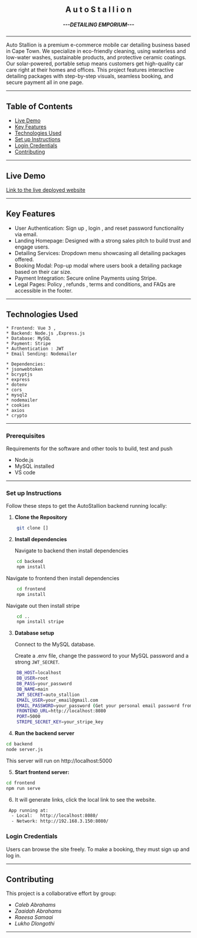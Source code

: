 <h2 align="center"><strong>A u t o  S t a l l i o n</strong></h2>
<h5 align="center">---DETAILING EMPORIUM---</h5>

- - - -
Auto Stallion is a premium e-commerce mobile car detailing business based in Cape Town. We specialize in eco-friendly cleaning, using waterless and low-water washes, sustainable products, and protective ceramic coatings. Our solar-powered, portable setup means customers get high-quality car care right at their homes and offices. This project features interactive detailing packages with step-by-step visuals, seamless booking, and secure payment all in one page.
- - - -
## Table of Contents
 - [Live Demo](#live-demo)
 - [Key Features](#key-features)
 - [Technologies Used](#technologies-used)
 - [Set up Instructions](#set-up-instructions)
 - [Login Credentials](#login-credentials)
 - [Contributing](#contributing)

- - - -
## Live Demo
[Link to the live deployed website]()
- - - -
## Key Features
 * User Authentication: Sign up , login , and reset password functionality via email.
 * Landing Homepage: Designed with a strong sales pitch to build trust and engage users.
 * Detailing Services: Dropdown menu showcasing all detailing packages offered.
 * Booking Modal: Pop-up modal where users book a detailing package based on their car size.
 * Payment Integration: Secure online Payments using Stripe.
 * Legal Pages: Policy , refunds , terms and conditions, and FAQs are accessible in the footer. 

- - - - 
## Technologies Used
    * Frontend: Vue 3 ,
    * Backend: Node.js ,Express.js
    * Database: MySQL
    * Payment: Stripe
    * Authentication : JWT
    * Email Sending: Nodemailer
    
    * Dependencies:
    * jsonwebtoken
    * bcryptjs
    * express
    * dotenv
    * cors
    * mysql2
    * nodemailer
    * cookies
    * axios
    * crypto
- - - -
### Prerequisites
Requirements for the software and other tools to build, test and push
- Node.js
- MySQL installed
- VS code
- - - -
### Set up Instructions
Follow these steps to get the AutoStallion backend running locally:
1. **Clone the Repository**
```bash
    git clone []
   ```
2. **Install dependencies**
   
   Navigate to backend then install dependencies
```bash
    cd backend
    npm install
```

  Navigate to frontend then install dependencies
```bash
    cd frontend
    npm install
```

  Navigate out then install stripe
```bash
    cd ..
    npm install stripe
```
3. **Database setup**
   
   Connect to the MySQL database.
   
   Create a .env file, change the password to your MySQL password and a strong `JWT_SECRET`.
   
```bash
    DB_HOST=localhost
    DB_USER=root
    DB_PASS=your_password
    DB_NAME=main
    JWT_SECRET=auto_stallion
    EMAIL_USER=your_email@gmail.com 
    EMAIL_PASSWORD=your_password (Get your personal email password from Google by creating an app password for gmail and pasting the sepcial password there. This is for the forgot password feature using nodemailer.)
    FRONTEND_URL=http://localhost:8080
    PORT=5000
    STRIPE_SECRET_KEY=your_stripe_key

```
4. **Run the backend server**
```bash
cd backend
node server.js
```
This server will run on http://localhost:5000

5. **Start frontend server:**
```bash
cd frontend
npm run serve
```

6. It will generate links, click the local link to see the website.
```bash
 App running at:
  - Local:   http://localhost:8080/ 
  - Network: http://192.168.3.150:8080/
```

### Login Credentials
Users can browse the site freely. To make a booking, they must sign up and log in.
  - - - -
  
## Contributing
This project is a collaborative effort by group:
- *Caleb Abrahams*
- *Zaaidah Abrahams*
- *Raeesa Samaai*
- *Lukho Dlongothi*
- - - -


